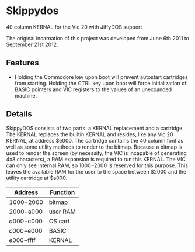 # Skippydos
40 column KERNAL for the Vic 20 with JiffyDOS support

The original incarnation of this project was developed from June 6th 2011 to 
September 21st 2012. 


## Features
 * Holding the Commodore key upon boot will  prevent autostart cartridges from starting.
   Holding the CTRL key upon boot will force initialization of BASIC pointers and VIC registers to the values of an unexpanded machine.

## Details
SkippyDOS consists of two parts: a KERNAL replacement and a cartridge.
The KERNAL replaces the builtin KERNAL and resides, like any Vic 20 KERNAL, at 
address $e000. The cartridge contains the 40 column font as well as some utility
methods to render to the bitmap.
Because a bitmap is used to render the screen (by necessity, the VIC is 
incapable of generating 4x8 characters), a RAM expansion is required to run
this KERNAL. The VIC can only see internal RAM, so $1000-$2000 is reserved
for this purpose.  This leaves the available RAM for the user to the space
between $2000 and the utility cartridge at $a000.

| Address    | Function |
|------------|----------|
|$1000-$2000 | bitmap   |
|$2000-$a000 | user RAM |
|$a000-$c000 | OS cart  |
|$c000-$e000 | BASIC    |
|$e000-$ffff | KERNAL   |
